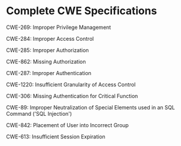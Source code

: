 

# Complete CWE Specifications

CWE-269: Improper Privilege Management

CWE-284: Improper Access Control

CWE-285: Improper Authorization

CWE-862: Missing Authorization

CWE-287: Improper Authentication

CWE-1220: Insufficient Granularity of Access Control

CWE-306: Missing Authentication for Critical Function

CWE-89: Improper Neutralization of Special Elements used in an SQL Command ('SQL Injection')

CWE-842: Placement of User into Incorrect Group

CWE-613: Insufficient Session Expiration